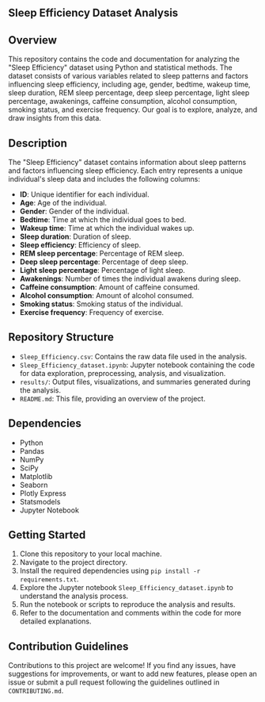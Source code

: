## Sleep Efficiency Dataset Analysis

## Overview
This repository contains the code and documentation for analyzing the "Sleep Efficiency" dataset using Python and statistical methods. The dataset consists of various variables related to sleep patterns and factors influencing sleep efficiency, including age, gender, bedtime, wakeup time, sleep duration, REM sleep percentage, deep sleep percentage, light sleep percentage, awakenings, caffeine consumption, alcohol consumption, smoking status, and exercise frequency. Our goal is to explore, analyze, and draw insights from this data.

## Description
The "Sleep Efficiency" dataset contains information about sleep patterns and factors influencing sleep efficiency. Each entry represents a unique individual's sleep data and includes the following columns:

- **ID**: Unique identifier for each individual.
- **Age**: Age of the individual.
- **Gender**: Gender of the individual.
- **Bedtime**: Time at which the individual goes to bed.
- **Wakeup time**: Time at which the individual wakes up.
- **Sleep duration**: Duration of sleep.
- **Sleep efficiency**: Efficiency of sleep.
- **REM sleep percentage**: Percentage of REM sleep.
- **Deep sleep percentage**: Percentage of deep sleep.
- **Light sleep percentage**: Percentage of light sleep.
- **Awakenings**: Number of times the individual awakens during sleep.
- **Caffeine consumption**: Amount of caffeine consumed.
- **Alcohol consumption**: Amount of alcohol consumed.
- **Smoking status**: Smoking status of the individual.
- **Exercise frequency**: Frequency of exercise.

## Repository Structure
- `Sleep_Efficiency.csv`: Contains the raw data file used in the analysis.
- `Sleep_Efficiency_dataset.ipynb`: Jupyter notebook containing the code for data exploration, preprocessing, analysis, and visualization.
- `results/`: Output files, visualizations, and summaries generated during the analysis.
- `README.md`: This file, providing an overview of the project.

## Dependencies
- Python
- Pandas
- NumPy
- SciPy
- Matplotlib
- Seaborn
- Plotly Express
- Statsmodels
- Jupyter Notebook

## Getting Started
1. Clone this repository to your local machine.
2. Navigate to the project directory.
3. Install the required dependencies using `pip install -r requirements.txt`.
4. Explore the Jupyter notebook `Sleep_Efficiency_dataset.ipynb` to understand the analysis process.
5. Run the notebook or scripts to reproduce the analysis and results.
6. Refer to the documentation and comments within the code for more detailed explanations.

## Contribution Guidelines
Contributions to this project are welcome! If you find any issues, have suggestions for improvements, or want to add new features, please open an issue or submit a pull request following the guidelines outlined in `CONTRIBUTING.md`.
